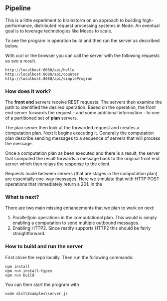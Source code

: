 
## Pipeline ##

This is a little experiment to brainstorm on an approach to building high-performance, distributed request processing systems in Node. An eventual goal is to leverage technologies like Mesos to scale.

To see the program in operation build and then run the server as described below.

With curl or the browser you can call the server with the following requests as see a result.

    http://localhost:8080/api/hello
    http://localhost:8080/api/counter
    http://localhost:8080/api/simpleProgram

### How does it work? ###

The **front end** servers receive REST requests.  The servers then examine the path to identified the desired operation. Based on the operation, the front end server forwards the request - and some additional information - to one of a partitioned set of **plan** servers.  

The plan server then look at the forwarded request and creates a computation plan.  Next it begins executing it.  Generally the computation plan describe sending messages to a sequence of servers that will process the message.  

Once a computation plan as been executed and there is a result, the server that computed the result forwards a message back to the original front end server which then relays the response to the client.

Requests made between servers (that are stages in the computation plan) are essentially one-way messages.  Here we simulate that with HTTP POST operations that immediately return a 201.  In the 

### What is next? ###

There are two main missing enhancements that we plan to work on next:

1. Parallel/join operations in the computational plan. This would is simply enabling a computation to send multiple outbound messages.
2. Enabling HTTP2.  Since restify supports HTTP2 this should be fairly straightforward.

### How to build and run the server ###

First clone the repo locally.  Then run the following commands:

    npm install
    npm run install-types
    npm run build

You can then start the program with 

	node dist\Examples\server.js

